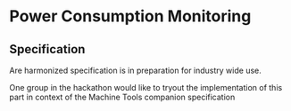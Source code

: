 # Power Consumption Monitoring

## Specification

Are harmonized specification is in preparation for industry wide use.

One group in the hackathon would like to tryout the implementation of this part in context of the Machine Tools companion specification
